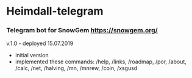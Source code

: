 # Heimdall-telegram
### Telegram bot for SnowGem https://snowgem.org/

v.1.0 - deployed 15.07.2019
- initial version
- implemented these commands:
/help, /links, /roadmap, /por, /about, /calc, /net, /halving, /mn, /mnrew, /coin, /xsgusd